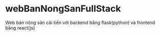 # webBanNongSanFullStack
Web bán nông sản cải tiến với backend bằng flask(python) và frontend bằng react(js)
